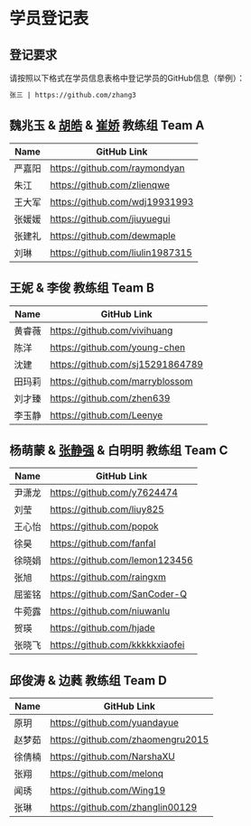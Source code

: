 # 学员登记表

## 登记要求

请按照以下格式在学员信息表格中登记学员的GitHub信息（举例）：

```markdown
张三 | https://github.com/zhang3
```

## 魏兆玉 & [胡皓](https://github.com/howiehu) & [崔娇](https://github.com/cuijiao) 教练组 Team A

Name | GitHub Link
--------- | -----------
严嘉阳 | https://github.com/raymondyan
朱江 | https://github.com/zlienqwe
王大军 | https://github.com/wdj19931993
张媛媛 | https://github.com/jiuyuegui
张建礼 | https://github.com/dewmaple
刘琳   | https://github.com/liulin1987315

## 王妮 & 李俊 教练组 Team B

Name | GitHub Link
--------- | -----------
黄睿薇 | https://github.com/vivihuang
陈洋 | https://github.com/young-chen
沈建 | https://github.com/sj15291864789
田玛莉 | https://github.com/marryblossom
刘才臻 | https://github.com/zhen639
李玉静 | https://github.com/Leenye

## 杨萌蒙 & [张静强](https://github.com/micusic) & 白明明 教练组 Team C

Name | GitHub Link
--------- | -----------
尹潇龙 | https://github.com/y7624474
刘莹 | https://github.com/liuy825
王心怡 | https://github.com/popok
徐昊 | https://github.com/fanfal
徐晓娟 | https://github.com/lemon123456
张旭 | https://github.com/raingxm
屈鉴铭 | https://github.com/SanCoder-Q
牛菀露 | https://github.com/niuwanlu
贺瑛 | https://github.com/hjade
张晓飞 | https://github.com/kkkkkxiaofei


## 邱俊涛 & 边蕤 教练组 Team D

Name | GitHub Link
--------- | -----------
原玥 | https://github.com/yuandayue
赵梦茹 | https://github.com/zhaomengru2015
徐倩楠 | https://github.com/NarshaXU
张翔 | https://github.com/melonq
闻琇 | https://github.com/Wing19
张琳 | https://github.com/zhanglin00129


